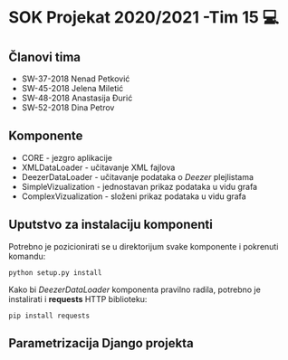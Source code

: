 # SOK Projekat 2020/2021 -Tim 15 :computer:

## Članovi tima
* SW-37-2018 Nenad Petković
* SW-45-2018 Jelena Miletić
* SW-48-2018 Anastasija Đurić
* SW-52-2018 Dina Petrov

## Komponente
* CORE - jezgro aplikacije
* XMLDataLoader - učitavanje XML fajlova
* DeezerDataLoader - učitavanje podataka o *Deezer* plejlistama
* SimpleVizualization - jednostavan prikaz podataka u vidu grafa
* ComplexVizualization - složeni prikaz podataka u vidu grafa


## Uputstvo za instalaciju komponenti
Potrebno je pozicionirati se u direktorijum svake komponente i pokrenuti komandu:

```
python setup.py install
```


Kako bi *DeezerDataLoader* komponenta pravilno radila, potrebno je instalirati i **requests** HTTP biblioteku:


```
pip install requests
```

## Parametrizacija Django projekta
